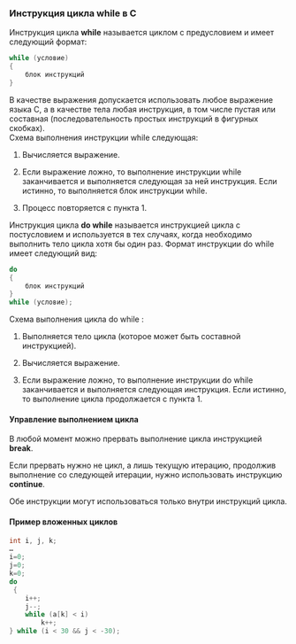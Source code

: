 ### Инструкция цикла while в С ###

Инструкция цикла **while** называется циклом с предусловием и имеет следующий формат:
```c
while (условие)
{
    блок инструкций
}
```
В качестве выражения допускается использовать любое выражение языка С, а в качестве тела любая инструкция, в том числе пустая 
или составная (последовательность простых инструкций в фигурных скобках). <br>
Схема выполнения инструкции while следующая:

1. Вычисляется выражение.

2. Если выражение ложно, то выполнение инструкции while заканчивается и выполняется следующая за ней инструкция. Если истинно, то 
выполняется блок инструкции while.

3. Процесс повторяется с пункта 1.

Инструкция цикла **do while** называется инструкцией цикла с постусловием и используется в тех случаях, когда необходимо выполнить 
тело цикла хотя бы один раз. Формат инструкции do while имеет следующий вид:
```c
do
{
    блок инструкций
}
while (условие);
```
Схема выполнения цикла do while :

1. Выполняется тело цикла (которое может быть составной инструкцией).

2. Вычисляется выражение.

3. Если выражение ложно, то выполнение инструкции do while заканчивается и выполняется следующая инструкция. Если истинно, то 
выполнение цикла продолжается с пункта 1.

#### Управление выполнением цикла ####
В любой момент можно прервать выполнение цикла инструкцией **break**.

Если прервать нужно не цикл, а лишь текущую итерацию, продолжив выполнение со следующей итерации, нужно использовать инструкцию 
**continue**.

Обе инструкции могут использоваться только внутри инструкций цикла.

#### Пример вложенных циклов ####
```c
int i, j, k;
…
i=0;
j=0;
k=0;
do
 {
    i++; 
    j--; 
    while (a[k] < i) 
        k++;
} while (i < 30 && j < -30);
```
